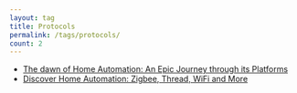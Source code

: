 ```yaml
---
layout: tag
title: Protocols
permalink: /tags/protocols/
count: 2
---
```


- [The dawn of Home Automation: An Epic Journey through its Platforms](https://www.danielmartingonzalez.com/en/home-automation-platforms-journey/)
- [Discover Home Automation: Zigbee, Thread, WiFi and More](https://www.danielmartingonzalez.com/en/introduction-physical-network-protocols/)
